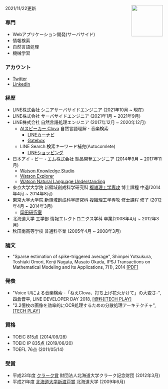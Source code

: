 2021/11/22更新
<img align="right" width="100" height="100" src="https://shimpei-yotsukura.github.io/profile/images/face_2.jpg">

### 専門
- Webアプリケーション開発(サーバサイド)
- 情報検索
- 自然言語処理
- 機械学習

### アカウント
- [Twitter](https://twitter.com/yotsukura)
- [LinkedIn](https://www.linkedin.com/in/shimpei-yotsukura/)

### 経歴
- LINE株式会社 シニアサーバサイドエンジニア (2021年10月 ~ 現在)
- LINE株式会社 サーバサイドエンジニア (2021年1月 ~ 2021年9月)
- LINE株式会社 自然言語処理エンジニア (2017年12月 ~ 2020年12月)
  - [AIスピーカー Clova](https://clova.line.me/device/) 自然言語理解・音楽検索
    - [LINEカーナビ](https://linecorp.com/ja/pr/news/ja/2019/2892)
    - [Gatebox](https://www.gatebox.ai/about)
  - LINE Search 検索キーワード補完(Autocomlete)
    - [LINEショッピング](https://ec.line.me/)  
- 日本アイ・ビー・エム株式会社 製品開発エンジニア (2014年9月 ~ 2017年11月)
  - [Watson Knowledge Studio](https://www.ibm.com/watson/services/knowledge-studio/)
  - [Watson Explorer](https://www.ibm.com/analytics/jp/ja/technology/watson/explorer.html)
  - [Watson Natural Language Understanding](https://www.ibm.com/watson/services/natural-language-understanding/)
- 東京大学大学院 新領域創成科学研究科 [複雑理工学専攻](http://www.k.u-tokyo.ac.jp/complex/index.html) 博士課程 中退(2014年4月 ~ 2014年8月)
- 東京大学大学院 新領域創成科学研究科 [複雑理工学専攻](http://www.k.u-tokyo.ac.jp/complex/index.html) 修士課程 修了 (2012年4月 ~ 2014年3月)
  - [岡田研究室](http://mns.k.u-tokyo.ac.jp/)
- 北海道大学 工学部 情報エレクトロニクス学科 卒業(2008年4月 ~ 2012年3月)
- 秋田南高等学校 普通科卒業 (2005年4月 ~ 2008年3月)

### 論文
- "Sparse estimation of spike-triggered average", Shimpei Yotsukura, Toshiaki Omori, Kenji Nagata, Masato Okada,  IPSJ Transactions on Mathematical Modeling and Its Applications, 7(1), 2014 [[PDF]](https://www.jstage.jst.go.jp/article/ipsjtrans/7/0/7_52/_pdf)

### 発表
- "Voice UIによる音楽検索 -「ねえClova、打ち上げ花火かけて」の大変さ-", 四倉晋平, LINE DEVELOPER DAY 2018, [[資料]](https://linedevday.linecorp.com/jp/2018/#Foyer-9)[[TECH PLAY]](https://techplay.jp/column/423)
- "2.2億枚の画像を効率的にOCR処理するための分散処理アーキテクチャ", [[TECH PLAY]](https://techplay.jp/event/838626)

### 資格
- TOEIC 815点 (2014/09/28)
- TOEIC IP 835点 (2019/06/20)
- TOEFL 76点 (2011/05/14)

### 受賞
- 平成23年度 [クラーク賞](https://www.hokudai.ac.jp/gakusei/campus-life/campus/incentive.html#%E5%8C%97%E6%B5%B7%E9%81%93%E5%A4%A7%E5%AD%A6%E3%82%AF%E3%83%A9%E3%83%BC%E3%82%AF%E8%B3%9E) 財団法人北海道大学クラーク記念財団 (2012年3月)
- 平成21年度 [北海道大学新渡戸賞](https://www.hokudai.ac.jp/gakusei/campus-life/campus/incentive.html#item1) 北海道大学 (2009年6月)
